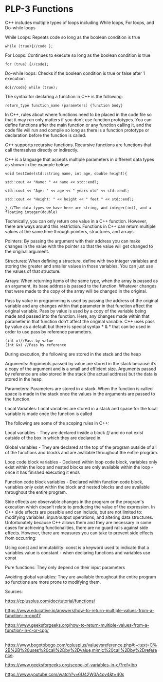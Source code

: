 # PLP-3 Functions

C++ includes multiple types of loops including While loops, For loops, and Do-while loops


While Loops: Repeats code so long as the boolean condition is true 

    while (true){//code };


For Loops: Continues to execute so long as the boolean condition is true

    for (true) {//code};


Do-while loops: Checks if the boolean condition is true or false after 1 execution

    do{//code} while (true);


The syntax for declaring a function in C++ is the following:

    return_type function_name (parameters) {function body}


In C++, rules about where functions need to be placed in the code file so that it may run only matters if you don’t use function prototypes. You can define functions after the main function or any function calling it, and the code file will run and compile so long as there is a function prototype or declaration before the function is called. 


C++ supports recursive functions. Recursive functions are functions that call themselves directly or indirectly. 


C++ is a language that accepts multiple parameters in different data types as shown in the example below:
    
    void testCode(std::string name, int age, double height){
    
    std::cout << "Name: " << name << std::endl;
    
    std::cout << "Age: " << age << " years old" << std::endl;
    
    std::cout << "Height: " << height << " feet " << std::endl;

    } //The data types we have here are string, and integer(int), and a floating integer(double)


Technically, you can only return one value in a C++ function. However, there are ways around this restriction. Functions in C++ can return multiple values at the same time through pointers, structures, and arrays. 

Pointers: By passing the argument with their address you can make changes in the value with the pointer so that the value will get changed to the original argument. 

Structures: When defining a structure, define with two integer variables and storing the greater and smaller values in those variables. You can just use the values of that structure. 

Arrays: When returning items of the same type, when the array is passed as an argument, its base address is passed to the function. Whatever changes that were made to the copy of the array will be changed in the original. 


Pass by value in programming is used by passing the address of the original variable and any changes within that parameter in that function affect the original variable. Pass by value is used by a copy of the variable being made and passed into the function. Here, any changes made within that parameter in that function don’t affect the original variable. C++ uses pass by value as a default but there is special syntax * & * that can be used in order to use pass by reference parameters. 

    (int x)//Pass by value
    (int &x) //Pass by reference


During execution, the following are stored in the stack and the heap

Arguments: Arguments passed by value are stored in the stack because it’s a copy of the argument and is a small and efficient size. Arguments passed by reference are also stored in the stack (the actual address) but the data is stored in the heap. 

Parameters: Parameters are stored in a stack. When the function is called space is made in the stack once the values in the arguments are passed to the function.

Local Variables: Local variables are stored in a stack and space for the local variable is made once the function is called 


The following are some of the scoping rules in C++: 

Local variables - They are declared inside a block *{}* and do not exist outside of the box in which they are declared in.

Global variables - They are declared at the top of the program outside of all of the functions and blocks and are available throughout the entire program.

Loop code block variables - Declared within loop code block, variables only exist within the loop and nested blocks are only available within the loop - once it has finished executing it ends

Function code block variables - Declared within function code block, variables only exist within the block and nested blocks and are available throughout the entire program.


Side effects are observable changes in the program or the program's execution which doesn’t relate to producing the value of the expression. In C++ side effects are possible and can include, but are not limited to: modifying variables, input/output operations, and altering data structures. Unfortunately because C++ allows them and they are necessary in some cases for achieving functionalities, there are no guard rails against side effects. However, there are measures you can take to prevent side effects from occurring:

Using const and immutability: const is a keyword used to indicate that a variables value is constant - when declaring functions and variables use const

Pure functions: They only depend on their input parameters

Avoiding global variables: They are available throughout the entire program so functions are more prone to modifying them.


Sources:

https://cplusplus.com/doc/tutorial/functions/

https://www.educative.io/answers/how-to-return-multiple-values-from-a-function-in-cpp17

https://www.geeksforgeeks.org/how-to-return-multiple-values-from-a-function-in-c-or-cpp/

​​https://www.bogotobogo.com/cplusplus/valuevsreference.php#:~:text=C%2B%2B%20uses%20call%2Dby%2Dvalue,mimic%20call%2Dby%2Dreference.

https://www.geeksforgeeks.org/scope-of-variables-in-c/?ref=lbp

https://www.youtube.com/watch?v=6U42W0A4ov4&t=40s

